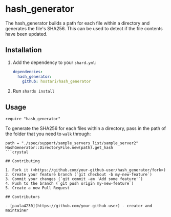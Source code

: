 # hash_generator

The hash_generator builds a path for each file within a directory and generates the file's SHA256. This can be used to detect if the file contents have been updated.

## Installation

1. Add the dependency to your `shard.yml`:

   ```yaml
   dependencies:
     hash_generator:
       github: hostari/hash_generator
   ```

2. Run `shards install`

## Usage

```crystal
require "hash_generator"
```

To generate the SHA256 for each files within a directory, pass in the path of the folder that you need to `walk` through:

```crystal
path = "./spec/support/sample_servers_list/sample_server2"
HashGenerator::DirectoryFile.new(path).get_hash
```crystal

## Contributing

1. Fork it (<https://github.com/your-github-user/hash_generator/fork>)
2. Create your feature branch (`git checkout -b my-new-feature`)
3. Commit your changes (`git commit -am 'Add some feature'`)
4. Push to the branch (`git push origin my-new-feature`)
5. Create a new Pull Request

## Contributors

- [paula4230](https://github.com/your-github-user) - creator and maintainer
